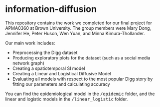 # information-diffusion

This repository contains the work we completed for our final project for APMA0360 at Brown University. The group members were Mary Dong, Jennifer He, Peter Huson, Wen Yuan, and Minna Kimura-Thollander.

Our main work includes:
* Preprocessing the Digg dataset
* Producing exploratory plots for the dataset (such as a social media network graph)
* Creating a spatiotemporal SI model 
* Creating a Linear and Logistical Diffusive Model
* Evaluating all models with respect to the most popular Digg story by fitting our parameters and calculating accuracy

You can find the epidemiological model in the <tt>/epidemic</tt> folder, and the linear and logistic models in the <tt>/linear_logistic</tt> folder.
